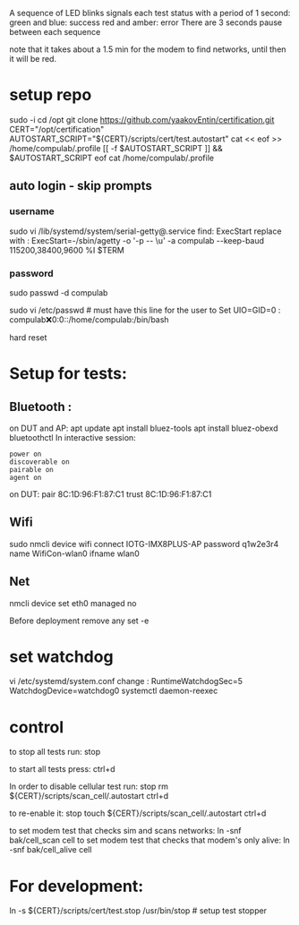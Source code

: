 A sequence of LED blinks signals each test status with a period of 1 second:
green and blue: success
red and amber: error
There are 3 seconds pause between each sequence

note that it takes about a 1.5 min for the modem to find networks, until then it will be red.
# setup repo
sudo -i
cd /opt
git clone https://github.com/yaakovEntin/certification.git
CERT="/opt/certification"
AUTOSTART_SCRIPT="${CERT}/scripts/cert/test.autostart"
cat << eof >> /home/compulab/.profile
[[ -f $AUTOSTART_SCRIPT ]] && $AUTOSTART_SCRIPT
eof
cat /home/compulab/.profile
## auto login - skip prompts
### username 
sudo vi /lib/systemd/system/serial-getty@.service
find:
ExecStart
replace with : 
ExecStart=-/sbin/agetty -o '-p -- \\u' -a compulab --keep-baud 115200,38400,9600 %I $TERM
### password 
sudo passwd -d compulab 

sudo vi /etc/passwd # must have this line for the user to Set UIO=GID=0 :
compulab:x:0:0::/home/compulab:/bin/bash

hard reset 

# Setup for tests:
## Bluetooth :
on DUT and AP:
apt update
apt install bluez-tools
apt install bluez-obexd
bluetoothctl
In interactive session:
```
power on
discoverable on
pairable on
agent on
```
on DUT:
pair 8C:1D:96:F1:87:C1
trust 8C:1D:96:F1:87:C1
## Wifi
sudo nmcli device wifi connect IOTG-IMX8PLUS-AP password q1w2e3r4 name WifiCon-wlan0 ifname wlan0
## Net
nmcli device set eth0 managed no

Before deployment remove any set -e
# set watchdog
vi /etc/systemd/system.conf
change :
RuntimeWatchdogSec=5
WatchdogDevice=watchdog0
systemctl daemon-reexec

# control
to stop all tests run:
stop

to start all tests press:
ctrl+d

In order to disable cellular test run:
stop
rm ${CERT}/scripts/scan_cell/.autostart
ctrl+d

to re-enable it:
stop
touch ${CERT}/scripts/scan_cell/.autostart
ctrl+d

to set modem test that checks sim and scans networks:
ln -snf bak/cell_scan cell
to set modem test that checks that modem's only alive:
ln -snf bak/cell_alive cell

# For development:
ln -s ${CERT}/scripts/cert/test.stop /usr/bin/stop # setup test stopper
